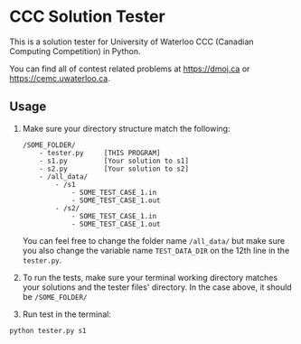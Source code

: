 # CCC Solution Tester

This is a solution tester for University of Waterloo CCC (Canadian Computing Competition) in Python.

You can find all of contest related problems at <https://dmoj.ca> or <https://cemc.uwaterloo.ca>.

## Usage

1. Make sure your directory structure match the following:

    ```text
    /SOME_FOLDER/
        - tester.py     [THIS PROGRAM]
        - s1.py         [Your solution to s1]
        - s2.py         [Your solution to s2]
        - /all_data/
            - /s1
                - SOME_TEST_CASE_1.in
                - SOME_TEST_CASE_1.out
            - /s2/
                - SOME_TEST_CASE_1.in
                - SOME_TEST_CASE_1.out
    ```

    You can feel free to change the folder name `/all_data/` but make sure you also change the variable name `TEST_DATA_DIR` on the 12th line in the `tester.py`.

2. To run the tests, make sure your terminal working directory matches your solutions and the tester files' directory. In the case above, it should be `/SOME_FOLDER/`

3. Run test in the terminal:

```bash
python tester.py s1
```
